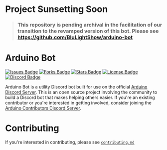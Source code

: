 # **Project Sunsetting Soon**
> ### This repository is pending archival in the facilitation of our transition to the revamped version of this bot. Please see https://github.com/BluLightShow/arduino-bot

# Arduino Bot
[![Issues Badge](https://img.shields.io/github/issues/BluLightShow/arduino-bot)](https://github.com/BluLightShow/arduino-bot/issues) [![Forks Badge](https://img.shields.io/github/forks/BluLightShow/arduino-bot)](https://github.com/BluLightShow/arduino-bot) [![Stars Badge](https://img.shields.io/github/stars/BluLightShow/arduino-bot)](https://github.com/BluLightShow/arduino-bot) [![License Badge](https://img.shields.io/github/license/BluLightShow/arduino-bot)](https://github.com/BluLightShow/arduino-bot/blob/master/LICENSE) [![Discord Badge](https://img.shields.io/discord/420594746990526466?color=%237289DA&label=%20Discord%20&logo=discord&logoColor=%23FFFFFF)](https://arduino.cc/discord)

Arduino Bot is a utility Discord bot built for use on the official [Arduino Discord Server](https://arduino.cc/discord "Arduino Discord Server"). This is an open source project involving the community to build a Discord bot that makes helping others easier. If you're an existing contributor or you're interested in getting involved, consider joining the [Arduino Contributors Discord Server](https://discord.gg/HwNsEctYYU).

# Contributing
If you're interested in contributing, please see [`contributing.md`](https://github.com/BluLightShow/arduino-bot/blob/main/CONTRIBUTING.md)
